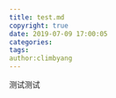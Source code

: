 ```yaml
---
title: test.md
copyright: true
date: 2019-07-09 17:00:05
categories:
tags:
author:climbyang
---
```

测试测试

